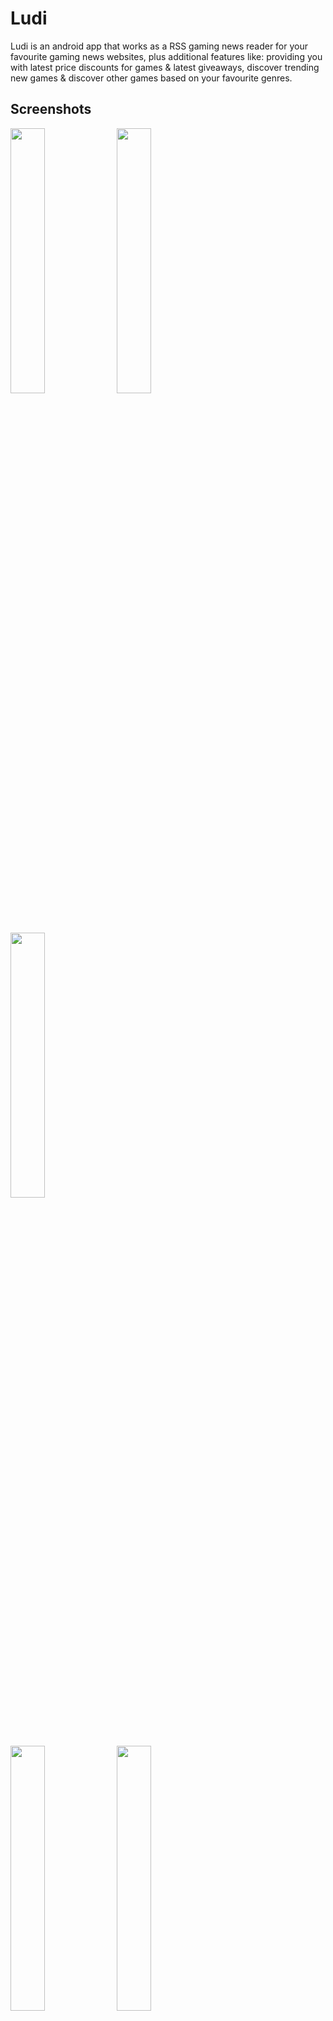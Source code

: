 # Ludi
Ludi is an android app that works as a RSS gaming news reader for your favourite gaming news websites, plus
additional features like: providing you with latest price discounts for games & latest giveaways, discover
trending new games & discover other games based on your favourite genres.

## Screenshots
<p float="left">
  <img src="https://github.com/mr3y-the-programmer/Ludi/assets/26522145/848c8963-d38b-4da3-af29-ca8d0295177f" width="33%" />
  <img src="https://github.com/mr3y-the-programmer/Ludi/assets/26522145/45a6f701-d62e-4c9e-8b02-b516cd297820" width="33%" />
  <img src="https://github.com/mr3y-the-programmer/Ludi/assets/26522145/9ca62359-3783-40f9-b12c-99f34e0488a7" width="33%" />
</p>
<p float="left">
  <img src="https://github.com/mr3y-the-programmer/Ludi/assets/26522145/d1172b1a-b2e8-4b0d-9c26-9dd45d481107" width="33%" />
  <img src="https://github.com/mr3y-the-programmer/Ludi/assets/26522145/0298e4c2-26b3-4250-9c7f-562f23ca97c2" width="33%" />
</p>

## Features
- RSS news reader for your favourite gaming websites.
- Discover trending games.
- Search for a specific game & filter based on platform, store, and genre.
- Get Updated with the latest deals on games prices & giveaways.
- Filter deals & giveaways based on platform(pc, playstation, xbox...etc) & store(steam, epic games, origin...etc).
- Dark Theme.
- Material 3 design language.

## Contributing
See [CONTRIBUTING.md](https://github.com/mr3y-the-programmer/Ludi/blob/main/CONTRIBUTING.md).

## Credits
- Thanks to [RAWG API](https://rawg.io/apidocs) for providing games data.
- Thanks to [Cheapshark API](https://apidocs.cheapshark.com/) for providing price offers.
- Thanks to [GamerPower API](https://www.gamerpower.com/api-read) for providing giveaways on games.
- Thanks to [AppLaunchPad](https://theapplaunchpad.com/) for making app's Store listing Screenshots.
- Thanks to [Hotpot.ai](https://hotpot.ai/) for making app's play store feature graphic.

## License
```
Copyright [2023] [MR3Y]

Licensed under the Apache License, Version 2.0 (the "License");
you may not use this file except in compliance with the License.
You may obtain a copy of the License at

       http://www.apache.org/licenses/LICENSE-2.0

Unless required by applicable law or agreed to in writing, software
distributed under the License is distributed on an "AS IS" BASIS,
WITHOUT WARRANTIES OR CONDITIONS OF ANY KIND, either express or implied.
See the License for the specific language governing permissions and
limitations under the License.
```
